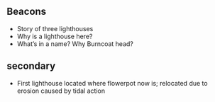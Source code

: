 Beacons
-------

- Story of three lighthouses
- Why is a lighthouse here?
- What’s in a name? Why Burncoat head?

## secondary

- First lighthouse located where flowerpot now is; relocated due to erosion caused by tidal action
